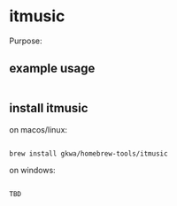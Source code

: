 # itmusic

Purpose:


## example usage

```bash


```

## install itmusic


on macos/linux:
```bash

brew install gkwa/homebrew-tools/itmusic

```


on windows:

```powershell

TBD

```
